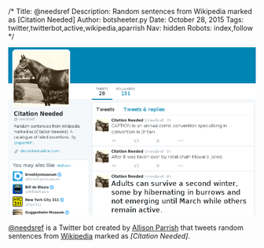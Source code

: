 /*
Title: @needsref
Description: Random sentences from Wikipedia marked as [Citation Needed]
Author: botsheeter.py
Date: October 28, 2015
Tags: twitter,twitterbot,active,wikipedia,aparrish
Nav: hidden
Robots: index,follow
*/

[![](/content/bots/twitterbots/images/needsref.png)](https://twitter.com/needsref)

[@needsref](https://twitter.com/needsref) is a Twitter bot created by [Allison Parrish](https://twitter.com/aparrish) that tweets random sentences from [Wikipedia](https://www.wikipedia.org/) marked as *[Citation Needed]*.
